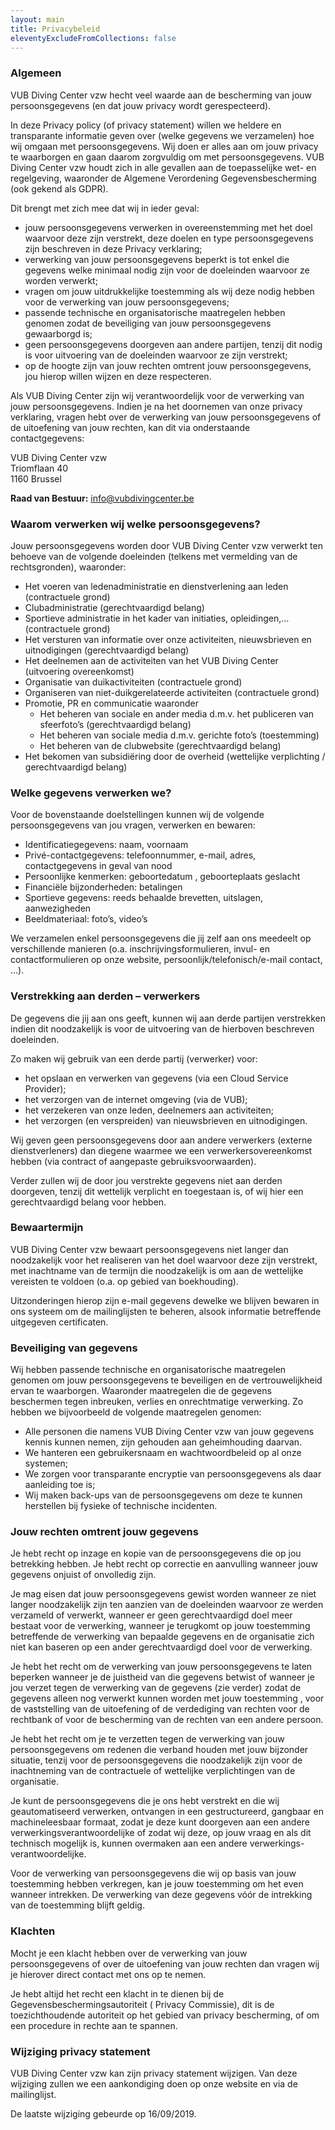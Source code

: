 ```yaml
---
layout: main
title: Privacybeleid
eleventyExcludeFromCollections: false
---
```


### Algemeen

VUB Diving Center vzw hecht veel waarde aan de bescherming van jouw persoonsgegevens (en dat jouw privacy wordt gerespecteerd).

In deze Privacy policy (of privacy statement) willen we heldere en transparante informatie geven over (welke gegevens we verzamelen) hoe wij omgaan met persoonsgegevens. Wij doen er alles aan om jouw privacy te waarborgen en gaan daarom zorgvuldig om met persoonsgegevens. VUB Diving Center vzw houdt zich in alle gevallen aan de toepasselijke wet- en regelgeving, waaronder de Algemene Verordening Gegevensbescherming (ook gekend als GDPR).

Dit brengt met zich mee dat wij in ieder geval:

*   jouw persoonsgegevens verwerken in overeenstemming met het doel waarvoor deze zijn verstrekt, deze doelen en type persoonsgegevens zijn beschreven in deze Privacy verklaring;
*   verwerking van jouw persoonsgegevens beperkt is tot enkel die gegevens welke minimaal nodig zijn voor de doeleinden waarvoor ze worden verwerkt;
*   vragen om jouw uitdrukkelijke toestemming als wij deze nodig hebben voor de verwerking van jouw persoonsgegevens;
*   passende technische en organisatorische maatregelen hebben genomen zodat de beveiliging van jouw persoonsgegevens gewaarborgd is;
*   geen persoonsgegevens doorgeven aan andere partijen, tenzij dit nodig is voor uitvoering van de doeleinden waarvoor ze zijn verstrekt;
*   op de hoogte zijn van jouw rechten omtrent jouw persoonsgegevens, jou hierop willen wijzen en deze respecteren.

Als VUB Diving Center zijn wij verantwoordelijk voor de verwerking van jouw persoonsgegevens. Indien je na het doornemen van onze privacy verklaring, vragen hebt over de verwerking van jouw persoonsgegevens of de uitoefening van jouw rechten, kan dit via onderstaande contactgegevens:

VUB Diving Center vzw  
Triomflaan 40  
1160 Brussel  

**Raad van Bestuur:** [info@vubdivingcenter.be](mailto:info@vubdivingcenter.be)  

### Waarom verwerken wij welke persoonsgegevens?

Jouw persoonsgegevens worden door VUB Diving Center vzw verwerkt ten behoeve van de volgende doeleinden (telkens met vermelding van de rechtsgronden), waaronder:

*   Het voeren van ledenadministratie en dienstverlening aan leden (contractuele grond)
*   Clubadministratie (gerechtvaardigd belang)
*   Sportieve administratie in het kader van initiaties, opleidingen,… (contractuele grond)
*   Het versturen van informatie over onze activiteiten, nieuwsbrieven en uitnodigingen (gerechtvaardigd belang)
*   Het deelnemen aan de activiteiten van het VUB Diving Center (uitvoering overeenkomst)
*   Organisatie van duikactiviteiten (contractuele grond)
*   Organiseren van niet-duikgerelateerde activiteiten (contractuele grond)
*   Promotie, PR en communicatie waaronder
    *   Het beheren van sociale en ander media d.m.v. het publiceren van sfeerfoto’s (gerechtvaardigd belang)
    *   Het beheren van sociale media d.m.v. gerichte foto’s (toestemming)
    *   Het beheren van de clubwebsite (gerechtvaardigd belang)
*   Het bekomen van subsidiëring door de overheid (wettelijke verplichting / gerechtvaardigd belang)

### Welke gegevens verwerken we?

Voor de bovenstaande doelstellingen kunnen wij de volgende persoonsgegevens van jou vragen, verwerken en bewaren:

*   Identificatiegegevens: naam, voornaam
*   Privé-contactgegevens: telefoonnummer, e-mail, adres, contactgegevens in geval van nood
*   Persoonlijke kenmerken: geboortedatum , geboorteplaats geslacht
*   Financiële bijzonderheden: betalingen
*   Sportieve gegevens: reeds behaalde brevetten, uitslagen, aanwezigheden
*   Beeldmateriaal: foto’s, video’s

We verzamelen enkel persoonsgegevens die jij zelf aan ons meedeelt op verschillende manieren (o.a. inschrijvingsformulieren, invul- en contactformulieren op onze website, persoonlijk/telefonisch/e-mail contact, ...).

### Verstrekking aan derden – verwerkers

De gegevens die jij aan ons geeft, kunnen wij aan derde partijen verstrekken indien dit noodzakelijk is voor de uitvoering van de hierboven beschreven doeleinden.

Zo maken wij gebruik van een derde partij (verwerker) voor:

*   het opslaan en verwerken van gegevens (via een Cloud Service Provider);
*   het verzorgen van de internet omgeving (via de VUB);
*   het verzekeren van onze leden, deelnemers aan activiteiten;
*   het verzorgen (en verspreiden) van nieuwsbrieven en uitnodigingen.

Wij geven geen persoonsgegevens door aan andere verwerkers (externe dienstverleners) dan diegene waarmee we een verwerkersovereenkomst hebben (via contract of aangepaste gebruiksvoorwaarden).

Verder zullen wij de door jou verstrekte gegevens niet aan derden doorgeven, tenzij dit wettelijk verplicht en toegestaan is, of wij hier een gerechtvaardigd belang voor hebben.

### Bewaartermijn

VUB Diving Center vzw bewaart persoonsgegevens niet langer dan noodzakelijk voor het realiseren van het doel waarvoor deze zijn verstrekt, met inachtname van de termijn die noodzakelijk is om aan de wettelijke vereisten te voldoen (o.a. op gebied van boekhouding).

Uitzonderingen hierop zijn e-mail gegevens dewelke we blijven bewaren in ons systeem om de mailinglijsten te beheren, alsook informatie betreffende uitgegeven certificaten.

### Beveiliging van gegevens

Wij hebben passende technische en organisatorische maatregelen genomen om jouw persoonsgegevens te beveiligen en de vertrouwelijkheid ervan te waarborgen. Waaronder maatregelen die de gegevens beschermen tegen inbreuken, verlies en onrechtmatige verwerking. Zo hebben we bijvoorbeeld de volgende maatregelen genomen:

*   Alle personen die namens VUB Diving Center vzw van jouw gegevens kennis kunnen nemen, zijn gehouden aan geheimhouding daarvan.
*   We hanteren een gebruikersnaam en wachtwoordbeleid op al onze systemen;
*   We zorgen voor transparante encryptie van persoonsgegevens als daar aanleiding toe is;
*   Wij maken back-ups van de persoonsgegevens om deze te kunnen herstellen bij fysieke of technische incidenten.

### Jouw rechten omtrent jouw gegevens

Je hebt recht op inzage en kopie van de persoonsgegevens die op jou betrekking hebben. Je hebt recht op correctie en aanvulling wanneer jouw gegevens onjuist of onvolledig zijn.

Je mag eisen dat jouw persoonsgegevens gewist worden wanneer ze niet langer noodzakelijk zijn ten aanzien van de doeleinden waarvoor ze werden verzameld of verwerkt, wanneer er geen gerechtvaardigd doel meer bestaat voor de verwerking, wanneer je terugkomt op jouw toestemming betreffende de verwerking van bepaalde gegevens en de organisatie zich niet kan baseren op een ander gerechtvaardigd doel voor de verwerking.

Je hebt het recht om de verwerking van jouw persoonsgegevens te laten beperken wanneer je de juistheid van die gegevens betwist of wanneer je jou verzet tegen de verwerking van de gegevens (zie verder) zodat de gegevens alleen nog verwerkt kunnen worden met jouw toestemming , voor de vaststelling van de uitoefening of de verdediging van rechten voor de rechtbank of voor de bescherming van de rechten van een andere persoon.

Je hebt het recht om je te verzetten tegen de verwerking van jouw persoonsgegevens om redenen die verband houden met jouw bijzonder situatie, tenzij voor de persoonsgegevens die noodzakelijk zijn voor de inachtneming van de contractuele of wettelijke verplichtingen van de organisatie.

Je kunt de persoonsgegevens die je ons hebt verstrekt en die wij geautomatiseerd verwerken, ontvangen in een gestructureerd, gangbaar en machineleesbaar formaat, zodat je deze kunt doorgeven aan een andere verwerkingsverantwoordelijke of zodat wij deze, op jouw vraag en als dit technisch mogelijk is, kunnen overmaken aan een andere verwerkings-verantwoordelijke.

Voor de verwerking van persoonsgegevens die wij op basis van jouw toestemming hebben verkregen, kan je jouw toestemming om het even wanneer intrekken. De verwerking van deze gegevens vóór de intrekking van de toestemming blijft geldig.

### Klachten

Mocht je een klacht hebben over de verwerking van jouw persoonsgegevens of over de uitoefening van jouw rechten dan vragen wij je hierover direct contact met ons op te nemen.

Je hebt altijd het recht een klacht in te dienen bij de Gegevensbeschermingsautoriteit ( Privacy Commissie), dit is de toezichthoudende autoriteit op het gebied van privacy bescherming, of om een procedure in rechte aan te spannen.

### Wijziging privacy statement

VUB Diving Center vzw kan zijn privacy statement wijzigen. Van deze wijziging zullen we een aankondiging doen op onze website en via de mailinglijst.

De laatste wijziging gebeurde op 16/09/2019.
